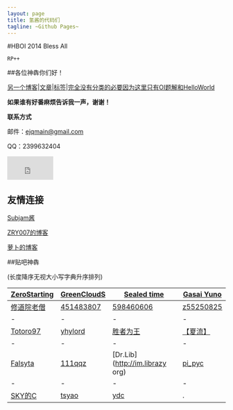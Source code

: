 ```yaml
---
layout: page
title: 氢酱的代码们
tagline: ~Github Pages~
---
```


#HBOI 2014 Bless All

`RP++`

##各位神犇你们好！

[另一个博客](http://eejjqq.com/)\|[文章](http://blog.eejjqq.com/archive.html)\|[标签](http://blog.eejjqq.com/tags.html)\|[完全没有分类的必要因为这里只有OI题解和HelloWorld](http://blog.eejjqq.com/categories.html)

**如果谁有好番麻烦告诉我一声，谢谢！**

**联系方式**

邮件：ejqmain@gmail.com

QQ：2399632404

<iframe src="http://free.timeanddate.com/countdown/i43mp25j/n665/cf11/cm0/cu4/ct1/cs1/ca0/cr1/ss0/cac000/cpc000/pct/tcfff/fs100/szw320/szh135/tat%E7%9C%81%E9%98%9F%E9%80%89%E6%8B%94%E8%B5%9B/tac000/tpt%E7%9C%81%E9%98%9F%E9%80%89%E6%8B%94%E8%B5%9B/tpc000/matDay2/mac000/mptDay2%5BFinished%5D/mpc000/iso2014-04-26T08:00:00" frameborder="0" width="106" height="54"></iframe>
    
## 友情连接

[Subjam酱](http://hi.baidu.com/rxpaxuhnkpfilsr)

[ZRY007的博客](http://www.swzry.com/)

[萝卜的博客](http://www.pauby89.com/)

##贴吧神犇

(长度降序无视大小写字典升序排列)

[ZeroStarting](http://lichblog.blog.163.com)|[GreenCloudS](http://hi.baidu.com/greencloud)|[Sealed time](http://forever110550.logdown.com/)|[Gasai Yuno](http://www.4321.io)
-|-|-|-
[修道院老僧](http://blog.csdn.net/dongshimou)|[451483807](http://blog.csdn.net/z451483807)|[598460606](http://hzwer.com)|[z55250825](http://z55250825.blog.163.com/)
-|-|-|-
[Totoro97](http://o-o-o-y.diandian.com/)|[yhylord](http://yhylord.logdown.com/)|[胜者为王](http://jiruyi910387714.is-programmer.com/)|[【夏流】](http://my.csdn.net/q775968375)
-|-|-|-
[Falsyta](http://falsyta.tk:8080/)|[111qqz](http://blog.163.com/i_oi/)|[Dr.Lib](http://im.librazy org)|[pi_pyc](http://blog.csdn.net/charlie_pyc)
-|-|-|-
[SKY的C](http://blog.csdn.net/skydec)|[tsyao](http://tsyao.tk/)|[ydc](http://ydcydcy1.blog.163.com/)|.
